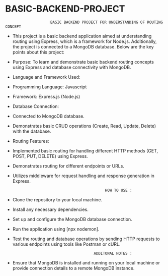 # BASIC-BACKEND-PROJECT
                        BASIC BACKEND PROJECT FOR UNDERSTANDING OF ROUTING CONCEPT

* This project is a basic backend application aimed at understanding routing using Express, which is a framework for Node.js. Additionally, the project is connected to a MongoDB database. Below are the key points about this project:

* Purpose: To learn and demonstrate basic backend routing concepts using Express and database connectivity with MongoDB.
* Language and Framework Used:
* Programming Language: Javascript
* Framework: Express.js (Node.js)
* Database Connection:
* Connected to MongoDB database.
* Demonstrates basic CRUD operations (Create, Read, Update, Delete) with the database.
* Routing Features:
* Implemented basic routing for handling different HTTP methods (GET, POST, PUT, DELETE) using Express.
* Demonstrates routing for different endpoints or URLs.
* Utilizes middleware for request handling and response generation in Express.



                                               HOW TO USE :

  
* Clone the repository to your local machine.
* Install any necessary dependencies.
* Set up and configure the MongoDB database connection.
* Run the application using [npx nodemon].
* Test the routing and database operations by sending HTTP requests to various endpoints using tools like Postman or cURL.



                                          ADDITONAL NOTES :

  
* Ensure that MongoDB is installed and running on your local machine or provide connection details to a remote MongoDB instance.
